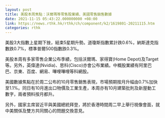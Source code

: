 ```yaml
---
layout: post
title: 美股本周焦點：沃爾瑪等零售股業績、美國零售銷售數據
date: 2021-11-15 05:43:22.000000000 +08:00
link: https://news.rthk.hk/rthk/ch/component/k2/1619801-20211115.htm
categories: rthk
---
```


美股3大指數上星期下挫，結束5星期升勢。道瓊斯指數累計跌0.6%，納斯達克指數跌0.7%，標準普爾500指數跌0.3%。

美股本周有多家零售企業公布季績，包括沃爾瑪、家得寶(Home Depot)及Target等。另外，英偉達(Nvidia)、思科(Cisco)亦會公布業績。中概股業績有阿里巴巴、京東、百度、網易、嗶哩嗶哩等科網股。

美國數據焦點在於周二公布的10月零售銷售表現，市場預期按月升幅由0.7%加快至1.1%。同日有10月進出口物價及工業生產，本周亦有10月建築批則及新屋動工數字，兩者預料按月都升。

另外，國家主席習近平與美國總統拜登，將於香港時間周二早上舉行視像會面，就中美關係及雙方共同關心的問題交換意見。
